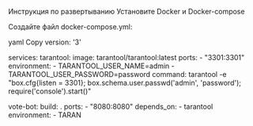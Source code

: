 Инструкция по развертыванию
Установите Docker и Docker-compose

Создайте файл docker-compose.yml:

yaml
Copy
version: '3'

services:
  tarantool:
    image: tarantool/tarantool:latest
    ports:
      - "3301:3301"
    environment:
      - TARANTOOL_USER_NAME=admin
      - TARANTOOL_USER_PASSWORD=password
    command: tarantool -e "box.cfg{listen = 3301}; box.schema.user.passwd('admin', 'password'); require('console').start()"
  
  vote-bot:
    build: .
    ports:
      - "8080:8080"
    depends_on:
      - tarantool
    environment:
      - TARAN
